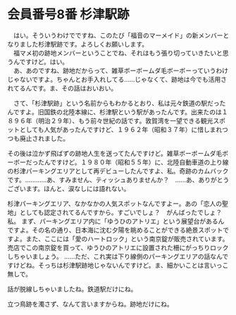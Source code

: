 # 会員番号8番 杉津駅跡

　はい。そういうわけでですね、このたび「福音のマーメイド」の新メンバーとなりました杉津駅跡です。よろしくお願いします。  
　福マメ初の跡地メンバーということでね、それはもう張り切っていきたいと思うんですけど。はい。  
　あ、あのですね、跡地だからって、雑草ボーボームダ毛ボーボーっていうわけじゃないですよ。ちゃんとお手入れしてる……じゃなくて、跡地は今でも活用されてるんです。ま、その話はおいおい。

　さて、「杉津駅跡」という名前からもわかるとおり、私は元々鉄道の駅だったんですよ。旧国鉄の北陸本線に、杉津駅という駅があったんです。出来たのは１８９６年（明治２９年）、もう前々世紀の話です。敦賀湾を一望できる観光スポットとしても人気があったんですけど、１９６２年（昭和３７年）に惜しまれつつも廃止されました。

その後は泣かず飛ばずの跡地人生を送ってたんですけど。雑草ボーボームダ毛ボーボーだったんですけど。１９８０年（昭和５５年）に、北陸自動車道の上り線の杉津パーキングエリアとして再デビューしたんですよ、私。奇跡のカムバックです。…………あ、すみません、ティッシュありませんか？　……あ、ありがとうございます。ほんと、涙なしには語れない。

杉津パーキングエリア、なかなかの人気スポットなんですよー。あの「恋人の聖地」としても認定されてるんですから。すごいでしょ？　がんばったでしょ？　私。
まず、パーキングエリア内に「ゆうひのアトリエ」という展望台があるんですよ。その名の通り、日本海に沈む夕陽を眺めることができる絶景スポットですよ。また、ここには「愛のハートロック」という南京錠が販売されています。売店でこの南京錠を買って、ゆうひのアトリエに設置された柵にがっちりロックしちゃいましょう。
……ただ、これ実は下り線側のパーキングエリアの話なんですけどね。そっちは杉津駅跡地じゃないんですけど。ま、細かいことは言いっこ無しで。


話が脱線しちゃいましたね。鉄道駅だけにね。




立つ鳥跡を濁さず、なんて言いますからね。跡地だけにね。